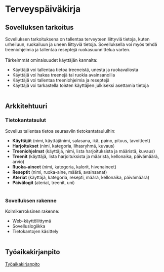 # Terveyspäiväkirja

## Sovelluksen tarkoitus

Sovelluksen tarkoituksena on tallentaa terveyteen liittyviä tietoja, kuten urheiluun, ruokailuun ja uneen liittyviä tietoja. Sovelluksella voi myös tehdä treeniohjelmia ja tallentaa reseptejä ruokasuunnittelua varten.
<br><br/>
Tärkeimmät ominaisuudet käyttäjän kannalta:
- Käyttäjä voi tallentaa tietoa treeneistä, unesta ja ruokavaliosta
- Käyttäjä voi hakea treenejä tai ruokia avainsanoilla
- Käyttäjä voi tallentaa treeniohjelmia ja reseptejä
- Käyttäjä voi tarkastella toisten käyttäjien julkiseksi asettamia tietoja
<br><br/>

## Arkkitehtuuri

### Tietokantataulut

Sovellus tallentaa tietoa seuraaviin tietokantatauluihin:
- **Käyttäjät** (nimi, käyttäjänimi, salasana, ikä, paino, pituus, tavoitteet)
- **Harjoitukset** (nimi, kategoria, lihasryhmä, kuvaus)
- **Treeniohjelmat** (käyttäjä, nimi, lista harjoituksista ja määristä, kuvaus)
- **Treenit** (käyttäjä, lista harjoituksista ja määristä, kellonaika, päivämäärä, arvio)
- **Ruoka-aineet** (nimi, kategoria, kalorit, hivenaineet)
- **Reseptit** (nimi, ruoka-aine, määrä, avainsanat)
- **Ateriat** (käyttäjä, kategoria, resepti, määrä, kellonaika, päivämäärä)
- **Päivälogit** (ateriat, treenit, uni)
<br><br/>

### Sovelluksen rakenne

Kolmikerroksinen rakenne:
- Web-käyttöliittymä
- Sovelluslogiikka
- Tietokantojen käsittely
<br><br/>

## Työaikakirjanpito

[Työaikakirjanpito](https://github.com/juliapalorinne/terveyspaivakirja/tyoaikakirjanpito.md)
<br><br/>
